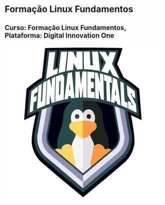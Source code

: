 # Formação Linux Fundamentos
## Curso: Formação Linux Fundamentos, Plataforma: Digital Innovation One
![imagem](/imagens/Logo-Linux-Fundamentos.webp)
